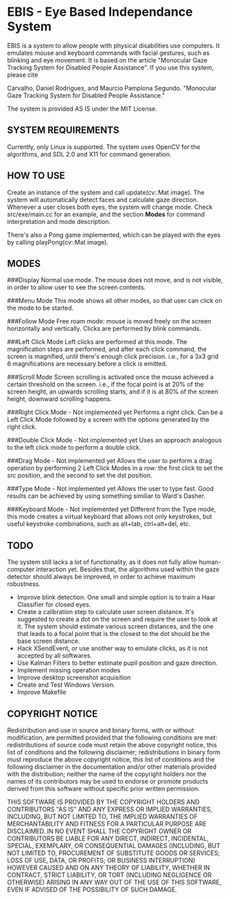 # EBIS - Eye Based Independance System

EBIS is a system to allow people with physical disabilities use computers. It emulates mouse and keyboard commands with facial gestures, such as blinking and eye movement. It is based on the article "Monocular Gaze Tracking System for Disabled People Assistance". If you use this system, please cite 

Carvalho, Daniel Rodrigues, and Maurcio Pamplona Segundo. "Monocular Gaze Tracking System for Disabled People Assistance."

The system is provided AS IS under the MIT License.

## SYSTEM REQUIREMENTS

Currently, only Linux is supported. The system uses OpenCV for the algorithms, and SDL 2.0 and X11 for command generation.

## HOW TO USE

Create an instance of the system and call update(cv::Mat image). The system will automatically detect faces and calculate gaze direction. Whenever a user closes both eyes, the system will change mode. Check src/exe/main.cc for an example, and the section **Modes** for command interpretation and mode description.

There's also a Pong game implemented, which can be played with the eyes by calling playPong(cv::Mat image).

## MODES

###Display
Normal use mode. The mouse does not move, and is not visible, in order to allow user to see the screen contents.

###Menu Mode
This mode shows all other modes, so that user can click on the mode to be started.

###Follow Mode
Free roam mode: mouse is moved freely on the screen horizontally and vertically. Clicks are performed by blink commands.

###Left Click Mode
Left clicks are performed at this mode. The magnification steps are performed, and after each click command, the screen is magnified, until there's enough click precision. i.e., for a 3x3 grid 6 magnifications are necessary before a click is emitted.

###Scroll Mode
Screen scrolling is activated once the mouse achieved a certain threshold on the screen. i.e., if the focal point is at 20% of the screen height, an upwards scrolling starts, and if it is at 80% of the screen height, downward scrolling happens. 

###Right Click Mode - Not implemented yet
Performs a right click. Can be a Left Click Mode followed by a screen with the options generated by the right click.

###Double Click Mode - Not implemented yet
Uses an approach analogous to the left click mode to perform a double click.

###Drag Mode - Not implemented yet
Allows the user to perform a drag operation by performing 2 Left Click Modes in a row: the first click to set the src position, and the second to set the dst position.

###Type Mode - Not implemented yet
Allows the user to type fast. Good results can be achieved by using something similiar to Ward's Dasher.

###Keyboard Mode - Not implemented yet
Different from the Type mode, this mode creates a virtual keyboard that allows not only keystrokes, but useful keystroke combinations, such as alt+tab, ctrl+alt+del, etc.

## TODO

The system still lacks a lot of functionality, as it does not fully allow human-computer interaction yet. Besides that, the algorithms used within the gaze detector should always be improved, in order to achieve maximum robustness.

- Improve blink detection. One small and simple option is to train a Haar Classifier for closed eyes.
- Create a calibration step to calculate user screen distance. It's suggested to create a dot on the screen and require the user to look at it. The system should estimate various screen distances, and the one that leads to a focal point that is the closest to the dot should be the base screen distance.
- Hack XSendEvent, or use another way to emulate clicks, as it is not accepted by all softwares.
- Use Kalman Filters to better estimate pupil position and gaze direction.
- Implement missing operation modes
- Improve desktop screenshot acquisition
- Create and Test Windows Version.
- Improve Makefile

## COPYRIGHT NOTICE

Redistribution and use in source and binary forms, with or without modification, are permitted provided that the following conditions are met: redistributions of source code must retain the above copyright notice, this list of conditions and the following disclaimer; redistributions in binary form must reproduce the above copyright notice, this list of conditions and the following disclaimer in the documentation and/or other materials provided with the distribution; neither the name of the copyright holders nor the names of its contributors may be used to endorse or promote products derived from this software without specific prior written permission.

THIS SOFTWARE IS PROVIDED BY THE COPYRIGHT HOLDERS AND CONTRIBUTORS "AS IS" AND ANY EXPRESS OR IMPLIED WARRANTIES, INCLUDING, BUT NOT LIMITED TO, THE IMPLIED WARRANTIES OF MERCHANTABILITY AND FITNESS FOR A PARTICULAR PURPOSE ARE DISCLAIMED. IN NO EVENT SHALL THE COPYRIGHT OWNER OR CONTRIBUTORS BE LIABLE FOR ANY DIRECT, INDIRECT, INCIDENTAL, SPECIAL, EXEMPLARY, OR CONSEQUENTIAL DAMAGES (INCLUDING, BUT NOT LIMITED TO, PROCUREMENT OF SUBSTITUTE GOODS OR SERVICES; LOSS OF USE, DATA, OR PROFITS; OR BUSINESS INTERRUPTION) HOWEVER CAUSED AND ON ANY THEORY OF LIABILITY, WHETHER IN CONTRACT, STRICT LIABILITY, OR TORT (INCLUDING NEGLIGENCE OR OTHERWISE) ARISING IN ANY WAY OUT OF THE USE OF THIS SOFTWARE, EVEN IF ADVISED OF THE POSSIBILITY OF SUCH DAMAGE.
